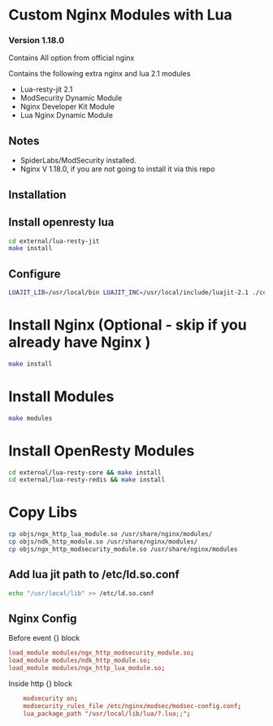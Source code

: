 # Custom Nginx Modules with Lua
### Version 1.18.0
Contains All option from official nginx

Contains the following extra nginx and lua 2.1 modules

- Lua-resty-jit 2.1
- ModSecurity Dynamic Module
- Nginx Developer Kit Module
- Lua Nginx Dynamic Module

## Notes

- SpiderLabs/ModSecurity installed.
- Nginx V 1.18.0, if you are not going to install it via this repo
## Installation

## Install openresty lua
```sh 
cd external/lua-resty-jit
make install 
```

## Configure

```sh
LUAJIT_LIB=/usr/local/bin LUAJIT_INC=/usr/local/include/luajit-2.1 ./configure --add-dynamic-module=dynamic/ModSecurity --add-dynamic-module=external/ngx_devel_kit --add-dynamic-module=external/lua_nginx_module --with-compat
```

# Install Nginx (Optional - skip if you already have Nginx )
```sh
make install
```

# Install Modules
```sh
make modules
```

# Install OpenResty Modules

```sh
cd external/lua-resty-core && make install
cd external/lua-resty-redis && make install
```

# Copy Libs
```sh
cp objs/ngx_http_lua_module.so /usr/share/nginx/modules/
cp objs/ndk_http_module.so /usr/share/nginx/modules/
cp objs/ngx_http_modsecurity_module.so /usr/share/nginx/modules
```

## Add lua jit path to /etc/ld.so.conf
```sh
echo "/usr/local/lib" >> /etc/ld.so.conf
```

## Nginx Config

Before event {} block

```conf
load_module modules/ngx_http_modsecurity_module.so;
load_module modules/ndk_http_module.so;
load_module modules/ngx_http_lua_module.so;
```

Inside http {} block

```conf
    modsecurity on;
    modsecurity_rules_file /etc/nginx/modsec/modsec-config.conf;
	lua_package_path "/usr/local/lib/lua/?.lua;;";
```